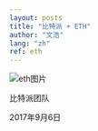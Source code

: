 ```yaml
---
layout: posts
title: "比特派 + ETH"
author: "文浩"
lang: "zh"
ref: eth
---
```


![eth图片](/image/eth.jpg "比特派支持ETH")


比特派团队

2017年9月6日

